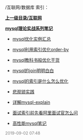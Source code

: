 /互联网/数据库 索引：


**[上一级目录/互联网](/互联网/index.md)**

**[mysql理论实战系列笔记](/互联网/数据库/mysql理论实战系列笔记/index.md)**

- [mysql优化实例汇总](/互联网/数据库/mysql优化实例汇总.md)

- [mysql利用索引优化order-by](/互联网/数据库/mysql利用索引优化order-by.md)

- [mysql教科书般优化干货](/互联网/数据库/mysql教科书般优化干货.md)

- [mysql的join明明白白](/互联网/数据库/mysql的join明明白白.md)

- [mysql的索引是什么怎么优化](/互联网/数据库/mysql的索引是什么怎么优化.md)

- [悲观锁实践](/互联网/数据库/悲观锁实践.md)

- [详解mysql-explain](/互联网/数据库/详解mysql-explain.md)

- [面试索引前先看阿里面试官怎么问](/互联网/数据库/面试索引前先看阿里面试官怎么问.md)

- [高性能mysql笔记](/互联网/数据库/高性能mysql笔记.md)


<font size=2 color='grey'> 2019-09-02 07:48 </font>